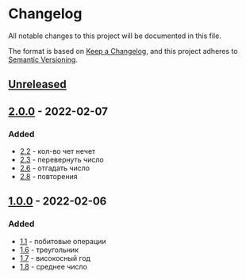 # Changelog
All notable changes to this project will be documented in this file.

The format is based on [Keep a Changelog](https://keepachangelog.com/en/1.0.0/),
and this project adheres to [Semantic Versioning](https://semver.org/spec/v2.0.0.html).

## [Unreleased]

## [2.0.0] - 2022-02-07
### Added
- [2.2] - кол-во чет нечет
- [2.3] - перевернуть число
- [2.6] - отгадать число
- [2.8] - повторения

## [1.0.0] - 2022-02-06
### Added
- [1.1] - побитовые операции
- [1.6] - треугольник
- [1.7] - високосный год
- [1.8] - среднее число

[2.2]: https://github.com/ArtemNikolaev/course-python-algorythm-structures/issues/10
[2.3]: https://github.com/ArtemNikolaev/course-python-algorythm-structures/issues/10
[2.6]: https://github.com/ArtemNikolaev/course-python-algorythm-structures/issues/14
[2.8]: https://github.com/ArtemNikolaev/course-python-algorythm-structures/issues/16
[1.1]: https://github.com/ArtemNikolaev/course-python-algorythm-structures/issues/1
[1.6]: https://github.com/ArtemNikolaev/course-python-algorythm-structures/issues/6
[1.7]: https://github.com/ArtemNikolaev/course-python-algorythm-structures/issues/7
[1.8]: https://github.com/ArtemNikolaev/course-python-algorythm-structures/issues/8

[Unreleased]: https://github.com/ArtemNikolaev/course-python-algorythm-structures/compare/v2.0.0...HEAD
[2.0.0]: https://github.com/ArtemNikolaev/course-python-algorythm-structures/compare/v1.0.0...v2.0.0
[1.0.0]: https://github.com/ArtemNikolaev/course-python-algorythm-structures/releases/tag/v1.0.0
